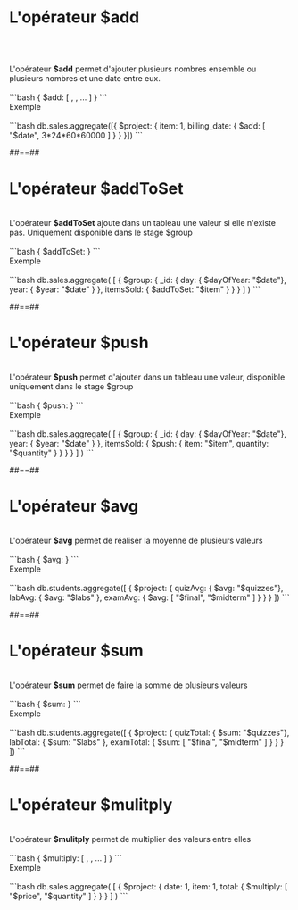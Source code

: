 <!-- .slide: class="sfeir-basic-slide with-code"-->
# L'opérateur $add
<br><br>
<div>
  <span>L'opérateur <strong>$add</strong> permet d'ajouter plusieurs nombres ensemble ou plusieurs nombres et une date entre eux.
</div>
<br>
```bash
{ $add: [ <expression1>, <expression2>, ... ] }
```
<!-- .element: class="big-code"-->
<br>
<div>
  <span class="bold">Exemple</span>
</div>
<br>
```bash
db.sales.aggregate([{ $project: { item: 1, billing_date: { $add: [ "$date", 3*24*60*60000 ] } } }])
```
<!-- .element: class="big-code"-->

##==##

<!-- .slide: class="sfeir-basic-slide with-code"-->
# L'opérateur $addToSet
<br>
<div>
  <span>L'opérateur <strong>$addToSet</strong> ajoute dans un tableau une valeur si elle n'existe pas. Uniquement disponible dans le stage $group
</div>
<br>
```bash
{ $addToSet: <expression> }
```
<div>
  <span class="bold">Exemple</span>
</div>
<br>
```bash
db.sales.aggregate(
   [
     {
       $group:
         {
           _id: { day: { $dayOfYear: "$date"}, year: { $year: "$date" } },
           itemsSold: { $addToSet: "$item" }
         }
     }
   ]
)
```

##==##

<!-- .slide: class="sfeir-basic-slide with-code"-->
# L'opérateur $push
<br>
<div>
  <span>L'opérateur <strong>$push</strong> permet d'ajouter dans un tableau une valeur, disponible uniquement dans le stage $group</span>
</div>
<br>
```bash
{ $push: <expression> }
```
<div>
  <span class="bold">Exemple</span>
</div>
<br>
```bash
db.sales.aggregate(
   [
     {
       $group:
         {
           _id: { day: { $dayOfYear: "$date"}, year: { $year: "$date" } },
           itemsSold: { $push:  { item: "$item", quantity: "$quantity" } }
         }
     }
   ]
)
```

##==##

<!-- .slide: class="sfeir-basic-slide with-code"-->
# L'opérateur $avg
<br>
<div>
  <span>L'opérateur <strong>$avg</strong> permet de réaliser la moyenne de plusieurs valeurs</span>
</div>
<br>
```bash
{ $avg: <expression> }
```
<!-- .element: class="big-code"-->
<br>
<div>
  <span class="bold">Exemple</span>
</div>
<br>
```bash
db.students.aggregate([
   {
     $project: {
       quizAvg: { $avg: "$quizzes"},
       labAvg: { $avg: "$labs" },
       examAvg: { $avg: [ "$final", "$midterm" ] }
     }
   }
])
```

##==##

<!-- .slide: class="sfeir-basic-slide with-code"-->
# L'opérateur $sum
<br>
<div>
  <span>L'opérateur <strong>$sum</strong> permet de faire la somme de plusieurs valeurs</span>
</div>
<br>
```bash
{ $sum: <expression> }
```
<!-- .element: class="big-code"-->
<br>
<div>
  <span class="bold">Exemple</span>
</div>
<br>
```bash
db.students.aggregate([
   {
     $project: {
       quizTotal: { $sum: "$quizzes"},
       labTotal: { $sum: "$labs" },
       examTotal: { $sum: [ "$final", "$midterm" ] }
     }
   }
])
```

##==##

<!-- .slide: class="sfeir-basic-slide with-code"-->
# L'opérateur $mulitply
<br>
<div>
  <span>L'opérateur <strong>$mulitply</strong> permet de multiplier des valeurs entre elles
</div>
<br>
```bash
{ $multiply: [ <expression1>, <expression2>, ... ] }
```
<!-- .element: class="big-code"-->
<br>
<div>
  <span class="bold">Exemple</span>
</div>
<br>
```bash
db.sales.aggregate(
   [
     { $project: { date: 1, item: 1, total: { $multiply: [ "$price", "$quantity" ] } } }
   ]
)
```


